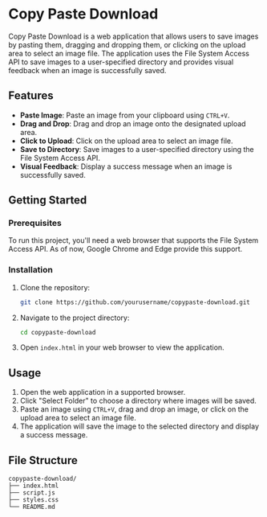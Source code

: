 # Copy Paste Download

Copy Paste Download is a web application that allows users to save images by pasting them, dragging and dropping them, or clicking on the upload area to select an image file. The application uses the File System Access API to save images to a user-specified directory and provides visual feedback when an image is successfully saved.

## Features

- **Paste Image**: Paste an image from your clipboard using `CTRL+V`.
- **Drag and Drop**: Drag and drop an image onto the designated upload area.
- **Click to Upload**: Click on the upload area to select an image file.
- **Save to Directory**: Save images to a user-specified directory using the File System Access API.
- **Visual Feedback**: Display a success message when an image is successfully saved.

## Getting Started

### Prerequisites

To run this project, you'll need a web browser that supports the File System Access API. As of now, Google Chrome and Edge provide this support.

### Installation

1. Clone the repository:
    ```bash
    git clone https://github.com/yourusername/copypaste-download.git
    ```

2. Navigate to the project directory:
    ```bash
    cd copypaste-download
    ```

3. Open `index.html` in your web browser to view the application.

## Usage

1. Open the web application in a supported browser.
2. Click "Select Folder" to choose a directory where images will be saved.
3. Paste an image using `CTRL+V`, drag and drop an image, or click on the upload area to select an image file.
4. The application will save the image to the selected directory and display a success message.

## File Structure

```plaintext
copypaste-download/
├── index.html
├── script.js
├── styles.css
└── README.md
